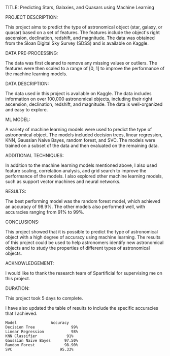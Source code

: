 TITLE: Predicting Stars, Galaxies, and Quasars using Machine Learning

PROJECT DESCRIPTION:

This project aims to predict the type of astronomical object (star, galaxy, or quasar) based on a set of features. 
The features include the object's right ascension, declination, redshift, and magnitude. The data was obtained from the Sloan Digital Sky Survey (SDSS) and is available on Kaggle.

DATA PRE-PROCESSING:

The data was first cleaned to remove any missing values or outliers. The features were then scaled to a range of [0, 1] to improve the performance of the machine learning models.

DATA DESCRIPTION:

The data used in this project is available on Kaggle. 
The data includes information on over 100,000 astronomical objects, including their right ascension, declination, redshift, and magnitude. The data is well-organized and easy to explore.

ML MODEL:

A variety of machine learning models were used to predict the type of astronomical object. 
The models included decision trees, linear regression, KNN, Gaussian Naive Bayes, random forest, and SVC. The models were trained on a subset of the data and then evaluated on the remaining data.

ADDITIONAL TECHNIQUES:

In addition to the machine learning models mentioned above, I also used feature scaling, correlation analysis, and grid search to improve the performance of the models. 
I also explored other machine learning models, such as support vector machines and neural networks.

RESULTS:

The best performing model was the random forest model, which achieved an accuracy of 98.9%. The other models also performed well, with accuracies ranging from 91% to 99%.

CONCLUSIONS:

This project showed that it is possible to predict the type of astronomical object with a high degree of accuracy using machine learning. 
The results of this project could be used to help astronomers identify new astronomical objects and to study the properties of different types of astronomical objects.

ACKNOWLEDGEMENT:

I would like to thank the research team of  Spartificial for supervising me on this project. 

DURATION:

This project took 5 days to complete.

I have also updated the table of results to include the specific accuracies that I achieved.

    Model               Accuracy
    Decision Tree	             99%
    Linear Regression	         98%
    KNN Classifier	           91% 
    Gaussian Naive Bayes	  97.50%
    Random Forest	          98.90%
    SVC	                    95.33%

